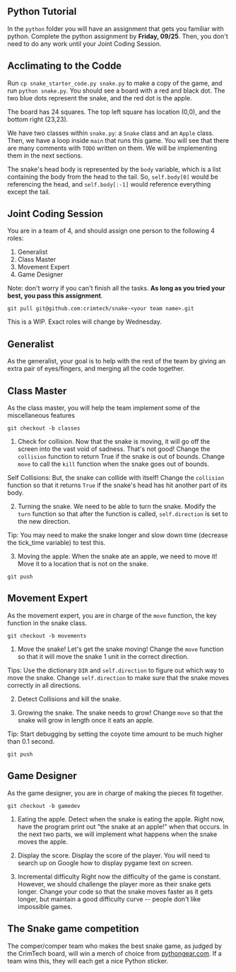 ## Python Tutorial
In the `python` folder you will have an assignment that gets you familiar with python. Complete the python assignment by **Friday, 09/25**. Then, you don't need to do any work until your Joint Coding Session.

## Acclimating to the Codde
Run `cp snake_starter_code.py snake.py` to make a copy of the game, and run `python snake.py`. You should see a board with a red and black dot. The two blue dots represent the snake, and the red dot is the apple.

The board has 24 squares. The top left square has location (0,0), and the bottom right (23,23).

We have two classes within `snake.py`: a `Snake` class and an `Apple` class. Then, we have a loop inside `main` that runs this game. You will see that there are many comments with `TODO` written on them. We will be implementing them in the next sections.

The snake's head body is represented by the `body` variable, which is a list containing the body from the head to the tail. So, `self.body[0]` would be referencing the head, and `self.body[:-1]` would reference everything except the tail.

## Joint Coding Session
You are in a team of 4, and should assign one person to the following 4 roles:
1. Generalist
2. Class Master
3. Movement Expert
4. Game Designer

Note: don't worry if you can't finish all the tasks. **As long as you tried your best, you pass this assignment**.

`git pull git@github.com:crimtech/snake-<your team name>.git`

This is a WIP. Exact roles will change by Wednesday.

## Generalist
As the generalist, your goal is to help with the rest of the team by giving an extra pair of eyes/fingers, and merging all the code together.

## Class Master
As the class master, you will help the team implement some of the miscellaneous features

`git checkout -b classes`

1. Check for collision.
Now that the snake is moving, it will go off the screen into the vast void of sadness. That's not good! Change the `collision` function to return True if the snake is out of bounds. Change `move` to call the `kill` function when the snake goes out of bounds.

Self Collisions: But, the snake can collide with itself! Change the `collision` function so that it returns `True` if the snake's head has hit another part of its body.

2. Turning the snake.
We need to be able to turn the snake. Modify the `turn` function so that after the function is called, `self.direction` is set to the new direction.

Tip: You may need to make the snake longer and slow down time (decrease the tick_time variable) to test this.

3. Moving the apple.
When the snake ate an apple, we need to move it! Move it to a location that is not on the snake.

`git push`

## Movement Expert
As the movement expert, you are in charge of the `move` function, the key function in the snake class.

`git checkout -b movements`

1. Move the snake!
Let's get the snake moving! Change the `move` function so that it will move the snake 1 unit in the correct direction.

Tips: Use the dictionary `DIR` and `self.direction` to figure out which way to move the snake. Change `self.direction` to make sure that the snake moves correctly in all directions.

2. Detect Collisions and kill the snake.

3. Growing the snake.
The snake needs to grow! Change `move` so that the snake will grow in length once it eats an apple.

Tip: Start debugging by setting the coyote time amount to be much higher than 0.1 second.

`git push`

## Game Designer
As the game designer, you are in charge of making the pieces fit together.

`git checkout -b gamedev`

1. Eating the apple.
Detect when the snake is eating the apple. Right now, have the program print out "the snake at an apple!" when that occurs. In the next two parts, we will implement what happens when the snake moves the apple.

2. Display the score.
Display the score of the player. You will need to search up on Google how to display pygame text on screen.

3. Incremental difficulty
Right now the difficulty of the game is constant. However, we should challenge the player more as their snake gets longer. Change your code so that the snake moves faster as it gets longer, but maintain a good difficulty curve -- people don't like impossible games.

## The Snake game competition
The comper/comper team who makes the best snake game, as judged by the CrimTech board, will win a merch of choice from [pythongear.com](https://www.pythongear.com/). If a team wins this, they will each get a nice Python sticker.